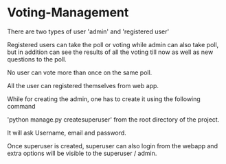 # Voting-Management

There are two types of user 'admin' and 'registered user'

Registered users can take the poll or voting while admin can also take poll, but in addition can see the results of all the voting till now as well as new questions to the poll.

No user can vote more than once on the same poll.

All the user can registered themselves from web app.

While for creating the admin, one has to create it using the following command

'python manage.py createsuperuser' from the root directory of the project.

It will ask Username, email and password.

Once superuser is created, superuser can also login from the webapp and extra options will be visible to the superuser / admin.